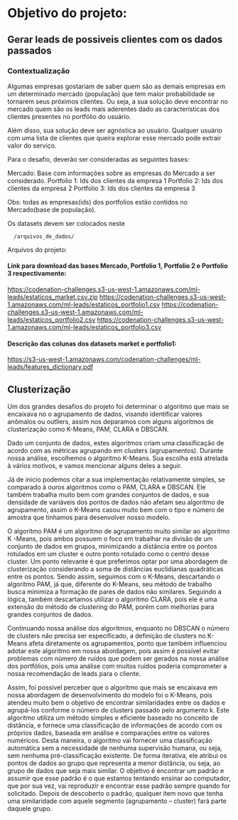 # Objetivo do projeto:
## Gerar leads de possiveis clientes com os dados passados

### Contextualização
Algumas empresas gostariam de saber quem são as demais empresas em um determinado mercado (população) que tem maior probabilidade se tornarem seus próximos clientes. Ou seja, a sua solução deve encontrar no mercado quem são os leads mais aderentes dado as características dos clientes presentes no portfólio do usuário.

Além disso, sua solução deve ser agnóstica ao usuário. Qualquer usuário com uma lista de clientes que queira explorar esse mercado pode extrair valor do serviço.

Para o desafio, deverão ser consideradas as seguintes bases:

Mercado: Base com informações sobre as empresas do Mercado a ser considerado. Portfolio 1: Ids dos clientes da empresa 1 Portfolio 2: Ids dos clientes da empresa 2 Portfolio 3: Ids dos clientes da empresa 3

Obs: todas as empresas(ids) dos portfolios estão contidos no Mercado(base de população).


Os datasets devem ser colocados neste 

```
  /arquivos_de_dados/
```

Arquivos do projeto:
#### Link para download das bases Mercado, Portfolio 1, Portfolio 2 e Portfolio 3 respectivamente:

https://codenation-challenges.s3-us-west-1.amazonaws.com/ml-leads/estaticos_market.csv.zip
https://codenation-challenges.s3-us-west-1.amazonaws.com/ml-leads/estaticos_portfolio1.csv
https://codenation-challenges.s3-us-west-1.amazonaws.com/ml-leads/estaticos_portfolio2.csv
https://codenation-challenges.s3-us-west-1.amazonaws.com/ml-leads/estaticos_portfolio3.csv

#### Descrição das colunas dos datasets market e portfolio1:
https://s3-us-west-1.amazonaws.com/codenation-challenges/ml-leads/features_dictionary.pdf


## Clusterização
Um dos grandes desafios do projeto foi determinar o algoritmo que mais se encaixava no o agrupamento de dados, visando identificar valores anômalos ou outliers, assim nos deparamos com alguns algoritmos de clusterização como K-Means, PAM, CLARA e DBSCAN.

Dado um conjunto de dados, estes algoritmos criam uma classificação de acordo com as métricas agrupando em clusters (agrupamentos). Durante nossa análise, escolhemos o algoritmo K-Means. Sua escolha está atrelada à vários motivos, e vamos mencionar alguns deles a seguir.

Já de inicio podemos citar a sua implementação relativamente simples, se comparado à ouros algoritmos como o PAM, CLARA e DBSCAN. Ele também trabalha muito bem com grandes conjuntos de dados, e sua densidade de variáveis dos pontos de dados não afetam seu algoritmo de agrupamento, assim o K-Means casou muito bem com o tipo e número de amostra que tínhamos para desenvolver nosso modelo.

O algoritmo PAM é um algoritmo de agrupamento muito similar ao algoritmo K -Means, pois ambos possuem o foco em trabalhar na divisão de um conjunto de dados em grupos, minimizando a distância entre os pontos rotulados em um cluster e outro ponto rotulado como o centro desse cluster. Um ponto relevante é que preferimos optar por uma abordagem de clusterização considerando a soma de distâncias euclidianas quadráticas entre os pontos. Sendo assim, seguimos com o K-Means, descartando o algoritmo PAM, já que, diferente do K-Means, seu método de trabalho busca minimiza a formação de pares de dados não similares. Seguindo a lógica, também descartamos utilizar o algoritmo CLARA, pois ele é uma extensão do método de clustering do PAM, porém com melhorias para grandes conjuntos de dados.

Continuando nossa análise dos algoritmos, enquanto no DBSCAN o número de clusters não precisa ser especificado, a definição de clusters no K-Means afeta diretamente os agrupamentos, ponto que também influenciou adotar este algoritmo em nossa abordagem, pois assim é possível evitar problemas com número de ruídos que podem ser gerados na nossa análise dos portfólios, pois uma análise com muitos ruídos poderia comprometer a nossa recomendação de leads para o cliente.

Assim, foi possível perceber que o algoritmo que mais se encaixava em nossa abordagem de desenvolvimento do modelo foi o K-Means, pois atendeu muito bem o objetivo de encontrar similaridades entre os dados e agrupá-los conforme o número de clusters passado pelo argumento k. Este algoritmo utiliza um método simples e eficiente baseado no conceito de distância, e fornece uma classificação de informações de acordo com os próprios dados, baseada em análise e comparações entre os valores numéricos. Desta maneira, o algoritmo vai fornecer uma classificação automática sem a necessidade de nenhuma supervisão humana, ou seja, sem nenhuma pré-classificação existente. De forma iterativa, ele atribui os pontos de dados ao grupo que representa a menor distância, ou seja, ao grupo de dados que seja mais similar. O objetivo é encontrar um padrão e assumir que esse padrão é o que estamos tentando ensinar ao computador, que por sua vez, vai reproduzir e encontrar esse padrão sempre quando for solicitado. Depois de descoberto o padrão, qualquer item novo que tenha uma similaridade com aquele segmento (agrupamento – cluster) fará parte daquele grupo.